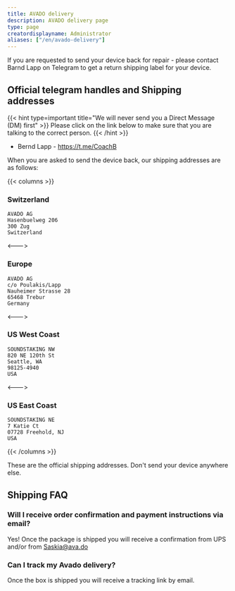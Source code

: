 ```yaml
---
title: AVADO delivery
description: AVADO delivery page
type: page
creatordisplayname: Administrator
aliases: ["/en/avado-delivery"]
---
```


If you are requested to send your device back for repair - please contact Barnd Lapp on Telegram to get a return shipping label for your device.

## Official telegram handles and Shipping addresses

{{< hint type=important title="We will never send you a Direct Message (DM) first" >}}
Please click on the link below to make sure that you are talking to the correct person.
{{< /hint >}}

* Bernd Lapp - <https://t.me/CoachB>

When you are asked to send the device back, our shipping addresses are as follows:

{{< columns >}}

### Switzerland

```
AVADO AG
Hasenbuelweg 206
300 Zug
Switzerland
```
<--->
### Europe

```
AVADO AG
c/o Poulakis/Lapp
Nauheimer Strasse 28
65468 Trebur
Germany
```
<--->
### US West Coast

```
SOUNDSTAKING NW
820 NE 120th St
Seattle, WA
98125-4940
USA
```
<--->
### US East Coast

```
SOUNDSTAKING NE
7 Katie Ct
07728 Freehold, NJ
USA
```
{{< /columns >}}


These are the official shipping addresses. Don't send your device anywhere else.

## Shipping FAQ

### Will I receive order confirmation and payment instructions via email?
Yes! Once the package is shipped you will receive a confirmation from UPS and/or from Saskia@ava.do

### Can I track my Avado delivery?
Once the box is shipped you will receive a tracking link by email.